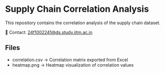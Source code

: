 # Supply Chain Correlation Analysis

This repository contains the correlation analysis of the supply chain dataset.

📧 Contact: 24f1002241@ds.study.iitm.ac.in

## Files
- correlation.csv → Correlation matrix exported from Excel
- heatmap.png → Heatmap visualization of correlation values
